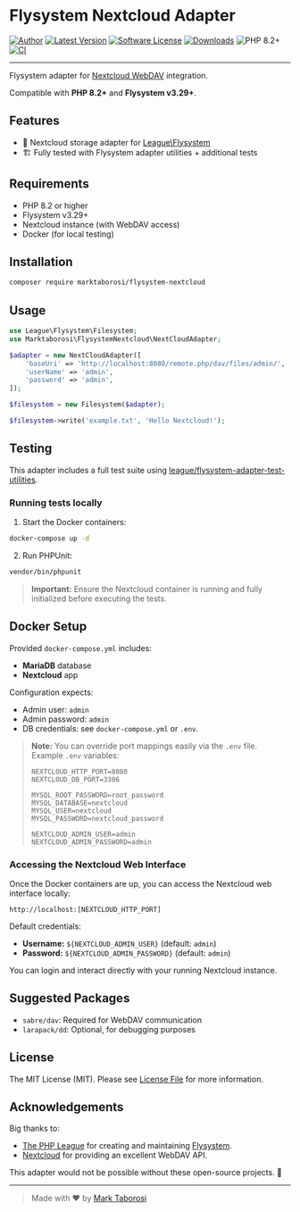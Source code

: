 # Flysystem Nextcloud Adapter

[![Author](https://img.shields.io/badge/author-@marktaborosi-blue.svg)](https://www.linkedin.com/in/mark-taborosi/)
[![Latest Version](https://img.shields.io/github/release/marktaborosi/flysystem-nextcloud.svg?style=flat-square)](https://github.com/marktaborosi/flysystem-nextcloud/releases)
[![Software License](https://img.shields.io/badge/license-MIT-brightgreen.svg?style=flat-square)](LICENSE)
[![Downloads](https://img.shields.io/packagist/dt/marktaborosi/flysystem-nextcloud.svg?style=flat-square)](https://packagist.org/packages/marktaborosi/flysystem-nextcloud)
![PHP 8.2+](https://img.shields.io/badge/php-8.2+-red.svg?style=flat-square)
[![CI](https://github.com/marktaborosi/flysystem-nextcloud/actions/workflows/ci.yml/badge.svg)](https://github.com/marktaborosi/flysystem-nextcloud/actions)

---

Flysystem adapter for [Nextcloud WebDAV](https://docs.nextcloud.com/server/latest/developer_manual/api/WebDAV/index.html) integration.

Compatible with **PHP 8.2+** and **Flysystem v3.29+**.

## Features

- 📂 Nextcloud storage adapter for [League\Flysystem](https://github.com/thephpleague/flysystem)
- 🏗️ Fully tested with Flysystem adapter utilities + additional tests

## Requirements

- PHP 8.2 or higher
- Flysystem v3.29+
- Nextcloud instance (with WebDAV access)
- Docker (for local testing)

## Installation

```bash
composer require marktaborosi/flysystem-nextcloud
```

## Usage

```php
use League\Flysystem\Filesystem;
use Marktaborosi\FlysystemNextcloud\NextCloudAdapter;

$adapter = new NextCloudAdapter([
    'baseUri' => 'http://localhost:8080/remote.php/dav/files/admin/',
    'userName' => 'admin',
    'password' => 'admin',
]);

$filesystem = new Filesystem($adapter);

$filesystem->write('example.txt', 'Hello Nextcloud!');
```

## Testing

This adapter includes a full test suite using [league/flysystem-adapter-test-utilities](https://github.com/thephpleague/flysystem-adapter-test-utilities).

### Running tests locally

1. Start the Docker containers:

```bash
docker-compose up -d
```

2. Run PHPUnit:

```bash
vendor/bin/phpunit
```

> **Important:** Ensure the Nextcloud container is running and fully initialized before executing the tests.

## Docker Setup

Provided `docker-compose.yml` includes:

- **MariaDB** database
- **Nextcloud** app

Configuration expects:

- Admin user: `admin`
- Admin password: `admin`
- DB credentials: see `docker-compose.yml` or `.env`.

> **Note:** You can override port mappings easily via the `.env` file.  
> Example `.env` variables:
> ```env
> NEXTCLOUD_HTTP_PORT=8080
> NEXTCLOUD_DB_PORT=3306
> 
> MYSQL_ROOT_PASSWORD=root_password
> MYSQL_DATABASE=nextcloud
> MYSQL_USER=nextcloud
> MYSQL_PASSWORD=nextcloud_password
> 
> NEXTCLOUD_ADMIN_USER=admin
> NEXTCLOUD_ADMIN_PASSWORD=admin
> ```

### Accessing the Nextcloud Web Interface

Once the Docker containers are up, you can access the Nextcloud web interface locally:

```
http://localhost:[NEXTCLOUD_HTTP_PORT]
```

Default credentials:

- **Username:** `${NEXTCLOUD_ADMIN_USER}` (default: `admin`)
- **Password:** `${NEXTCLOUD_ADMIN_PASSWORD}` (default: `admin`)

You can login and interact directly with your running Nextcloud instance.

## Suggested Packages

- `sabre/dav`: Required for WebDAV communication
- `larapack/dd`: Optional, for debugging purposes

## License

The MIT License (MIT). Please see [License File](LICENSE) for more information.

## Acknowledgements

Big thanks to:

- [The PHP League](https://thephpleague.com/) for creating and maintaining [Flysystem](https://flysystem.thephpleague.com/v3/docs/).
- [Nextcloud](https://nextcloud.com/) for providing an excellent WebDAV API.

This adapter would not be possible without these open-source projects. 🙏

---

> Made with ❤️ by [Mark Taborosi](https://github.com/marktaborosi)